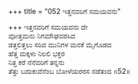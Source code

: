 +++
title = "052 ಇತ್ತನವರಿಗೆ ಸಮಯವನು"

+++
ಇತ್ತನವರಿಗೆ ಸಮಯವನು ದೇ  
ವೋತ್ತಮನು ನಿಗಮೌಘವರಸಿದ  
ಡತ್ತಲಿತ್ತಲು ಸರಿವ ಮುನಿಗಳ ಮನಕೆ ಮೈಗೊಡದ  
ಹೆತ್ತ ಮಕ್ಕಳು ನಿಲಲಿ ಭಕ್ತರ  
ನಿತ್ತ ಕರೆ ನೆನೆವರಿಗೆ ತನ್ನನು  
ತೆತ್ತು ಬದುಕುವೆನೆಂಬ ಬೋಳೆಯರರಸ ನಡೆತಂದ       ॥52॥